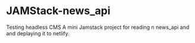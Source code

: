 # JAMStack-news_api

Testing headless CMS
A mini Jamstack project for reading n news_api and and deplaying it to netlify.

